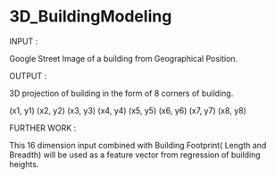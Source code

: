# 3D_BuildingModeling


INPUT :

Google Street Image of a building from Geographical Position.

OUTPUT : 

3D projection of building in the form of 8 corners of building.

(x1, y1)
(x2, y2)
(x3, y3)
(x4, y4)
(x5, y5)
(x6, y6)
(x7, y7)
(x8, y8)


FURTHER WORK : 

This 16 dimension input combined with Building Footprint( Length and Breadth) will be used as a feature vector from regression of building heights.
